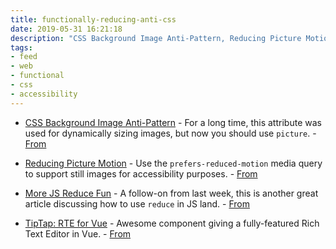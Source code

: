 ```yaml
---
title: functionally-reducing-anti-css
date: 2019-05-31 16:21:18
description: "CSS Background Image Anti-Pattern, Reducing Picture Motion, More JS Reduce Fun, TipTap: RTE for Vue"
tags:
- feed
- web
- functional
- css
- accessibility
---
```


- [CSS Background Image Anti-Pattern](https://nystudio107.com/blog/the-css-background-image-property-as-an-anti-pattern) - For a long time, this attribute was used for dynamically sizing images, but now you should use `picture`. - [From](https://frontendfoc.us/)

- [Reducing Picture Motion](http://bradfrost.com/blog/post/reducing-motion-with-the-picture-element/) - Use the `prefers-reduced-motion` media query to support still images for accessibility purposes. - [From](https://frontendfoc.us/)

- [More JS Reduce Fun](https://jrsinclair.com/articles/2019/five-ways-to-average-with-js-reduce/) - A follow-on from last week, this is another great article discussing how to use `reduce` in JS land. - [From](https://javascriptweekly.com/)

- [TipTap: RTE for Vue](https://github.com/scrumpy/tiptap) - Awesome component giving a fully-featured Rich Text Editor in Vue. - [From](https://javascriptweekly.com/)
